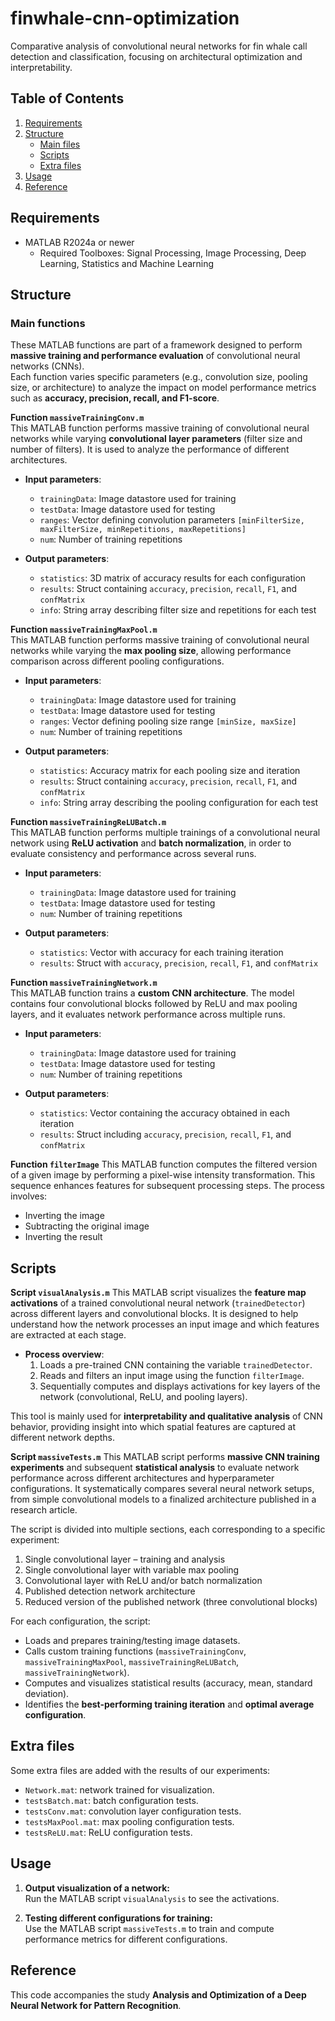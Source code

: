 # finwhale-cnn-optimization
Comparative analysis of convolutional neural networks for fin whale call detection and classification, focusing on architectural optimization and interpretability.

## Table of Contents
1. [Requirements](#requirements)
2. [Structure](#structure)
    - [Main files](#main-files)
    - [Scripts](#scripts)
    - [Extra files](#extra-files)
3. [Usage](#usage)
4. [Reference](#reference)

## Requirements

- MATLAB R2024a or newer
  - Required Toolboxes: Signal Processing, Image Processing, Deep Learning, Statistics and Machine Learning

## Structure
### Main functions
These MATLAB functions are part of a framework designed to perform **massive training and performance evaluation** of convolutional neural networks (CNNs).  
Each function varies specific parameters (e.g., convolution size, pooling size, or architecture) to analyze the impact on model performance metrics such as **accuracy, precision, recall, and F1-score**.

**Function `massiveTrainingConv.m`**  
This MATLAB function performs massive training of convolutional neural networks while varying **convolutional layer parameters** (filter size and number of filters). It is used to analyze the performance of different architectures.  

- **Input parameters**:  
  - `trainingData`: Image datastore used for training  
  - `testData`: Image datastore used for testing  
  - `ranges`: Vector defining convolution parameters `[minFilterSize, maxFilterSize, minRepetitions, maxRepetitions]`  
  - `num`: Number of training repetitions  

- **Output parameters**:  
  - `statistics`: 3D matrix of accuracy results for each configuration  
  - `results`: Struct containing `accuracy`, `precision`, `recall`, `F1`, and `confMatrix`  
  - `info`: String array describing filter size and repetitions for each test  

**Function `massiveTrainingMaxPool.m`**  
This MATLAB function performs massive training of convolutional neural networks while varying the **max pooling size**, allowing performance comparison across different pooling configurations.  

- **Input parameters**:  
  - `trainingData`: Image datastore used for training  
  - `testData`: Image datastore used for testing  
  - `ranges`: Vector defining pooling size range `[minSize, maxSize]`  
  - `num`: Number of training repetitions  

- **Output parameters**:  
  - `statistics`: Accuracy matrix for each pooling size and iteration  
  - `results`: Struct containing `accuracy`, `precision`, `recall`, `F1`, and `confMatrix`  
  - `info`: String array describing the pooling configuration for each test  

**Function `massiveTrainingReLUBatch.m`**  
This MATLAB function performs multiple trainings of a convolutional neural network using **ReLU activation** and **batch normalization**, in order to evaluate consistency and performance across several runs.  

- **Input parameters**:  
  - `trainingData`: Image datastore used for training  
  - `testData`: Image datastore used for testing  
  - `num`: Number of training repetitions  

- **Output parameters**:  
  - `statistics`: Vector with accuracy for each training iteration  
  - `results`: Struct with `accuracy`, `precision`, `recall`, `F1`, and `confMatrix`  

**Function `massiveTrainingNetwork.m`**  
This MATLAB function trains a **custom CNN architecture**. The model contains four convolutional blocks followed by ReLU and max pooling layers, and it evaluates network performance across multiple runs.  

- **Input parameters**:  
  - `trainingData`: Image datastore used for training  
  - `testData`: Image datastore used for testing  
  - `num`: Number of training repetitions  

- **Output parameters**:  
  - `statistics`: Vector containing the accuracy obtained in each iteration  
  - `results`: Struct including `accuracy`, `precision`, `recall`, `F1`, and `confMatrix`  

**Function `filterImage`**
This MATLAB function computes the filtered version of a given image by performing a pixel-wise intensity transformation. This sequence enhances features for subsequent processing steps.
The process involves:
- Inverting the image  
- Subtracting the original image  
- Inverting the result 

## Scripts
**Script `visualAnalysis.m`** 
This MATLAB script visualizes the **feature map activations** of a trained convolutional neural network (`trainedDetector`) across different layers and convolutional blocks. It is designed to help understand how the network processes an input image and which features are extracted at each stage.  

- **Process overview**:  
  1. Loads a pre-trained CNN containing the variable `trainedDetector`.  
  2. Reads and filters an input image using the function `filterImage`.  
  3. Sequentially computes and displays activations for key layers of the network (convolutional, ReLU, and pooling layers).

This tool is mainly used for **interpretability and qualitative analysis** of CNN behavior, providing insight into which spatial features are captured at different network depths.

**Script `massiveTests.m`** 
This MATLAB script performs **massive CNN training experiments** and subsequent **statistical analysis** to evaluate network performance across different architectures and hyperparameter configurations. It systematically compares several neural network setups, from simple convolutional models to a finalized architecture published in a research article.

The script is divided into multiple sections, each corresponding to a specific experiment:
1. Single convolutional layer – training and analysis  
2. Single convolutional layer with variable max pooling  
3. Convolutional layer with ReLU and/or batch normalization  
4. Published detection network architecture  
5. Reduced version of the published network (three convolutional blocks)  

For each configuration, the script:
- Loads and prepares training/testing image datasets.  
- Calls custom training functions (`massiveTrainingConv`, `massiveTrainingMaxPool`, `massiveTrainingReLUBatch`, `massiveTrainingNetwork`).  
- Computes and visualizes statistical results (accuracy, mean, standard deviation).  
- Identifies the **best-performing training iteration** and **optimal average configuration**.

## Extra files
Some extra files are added with the results of our experiments:
- `Network.mat`: network trained for visualization.
- `testsBatch.mat`: batch configuration tests.
- `testsConv.mat`: convolution layer configuration tests. 
- `testsMaxPool.mat`: max pooling configuration tests.
- `testsReLU.mat`: ReLU configuration tests.

## Usage
1. **Output visualization of a network:**  
Run the MATLAB script `visualAnalysis` to see the activations.

2. **Testing different configurations for training:**  
Use the MATLAB script `massiveTests.m` to train and compute performance metrics for different configurations.

## Reference

This code accompanies the study **Analysis and Optimization of a Deep Neural Network for Pattern Recognition**.